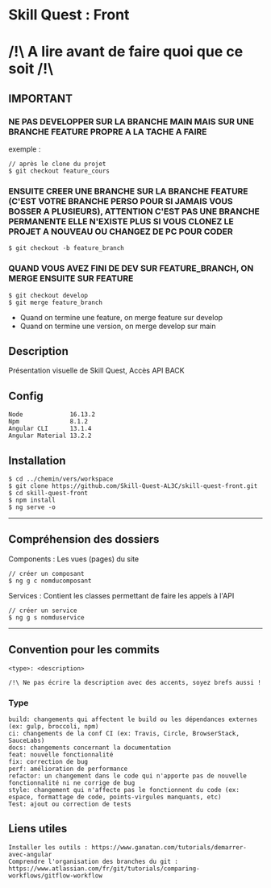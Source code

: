 # Skill Quest : Front
# /!\ A lire avant de faire quoi que ce soit /!\
## IMPORTANT
### NE PAS DEVELOPPER SUR LA BRANCHE MAIN MAIS SUR UNE BRANCHE FEATURE PROPRE A LA TACHE A FAIRE
exemple :
```
// après le clone du projet
$ git checkout feature_cours
```
### ENSUITE CREER UNE BRANCHE SUR LA BRANCHE FEATURE (C'EST VOTRE BRANCHE PERSO POUR SI JAMAIS VOUS BOSSER A PLUSIEURS), ATTENTION C'EST PAS UNE BRANCHE PERMANENTE ELLE N'EXISTE PLUS SI VOUS CLONEZ LE PROJET A NOUVEAU OU CHANGEZ DE PC POUR CODER
```
$ git checkout -b feature_branch
```
### QUAND VOUS AVEZ FINI DE DEV SUR FEATURE_BRANCH, ON MERGE ENSUITE SUR FEATURE
```
$ git checkout develop
$ git merge feature_branch
```
- Quand on termine une feature, on merge feature sur develop
- Quand on termine une version, on merge develop sur main

## Description
Présentation visuelle de Skill Quest, Accès API BACK
## Config
```
Node             16.13.2
Npm              8.1.2
Angular CLI      13.1.4 
Angular Material 13.2.2
```
## Installation
```
$ cd ../chemin/vers/workspace
$ git clone https://github.com/Skill-Quest-AL3C/skill-quest-front.git
$ cd skill-quest-front
$ npm install
$ ng serve -o
```
***
## Compréhension des dossiers
Components : Les vues (pages) du site
```
// créer un composant
$ ng g c nomducomposant
```
Services : Contient les classes permettant de faire les appels à l'API
```
// créer un service
$ ng g s nomduservice
```
***
## Convention pour les commits
```
<type>: <description>

/!\ Ne pas écrire la description avec des accents, soyez brefs aussi !
```
### Type
```
build: changements qui affectent le build ou les dépendances externes (ex: gulp, broccoli, npm)
ci: changements de la conf CI (ex: Travis, Circle, BrowserStack, SauceLabs)
docs: changements concernant la documentation
feat: nouvelle fonctionnalité
fix: correction de bug
perf: amélioration de performance
refactor: un changement dans le code qui n'apporte pas de nouvelle fonctionnalité ni ne corrige de bug
style: changement qui n'affecte pas le fonctionnent du code (ex: espace, formattage de code, points-virgules manquants, etc)
Test: ajout ou correction de tests
```
## Liens utiles
```
Installer les outils : https://www.ganatan.com/tutorials/demarrer-avec-angular
Comprendre l'organisation des branches du git : https://www.atlassian.com/fr/git/tutorials/comparing-workflows/gitflow-workflow
```
